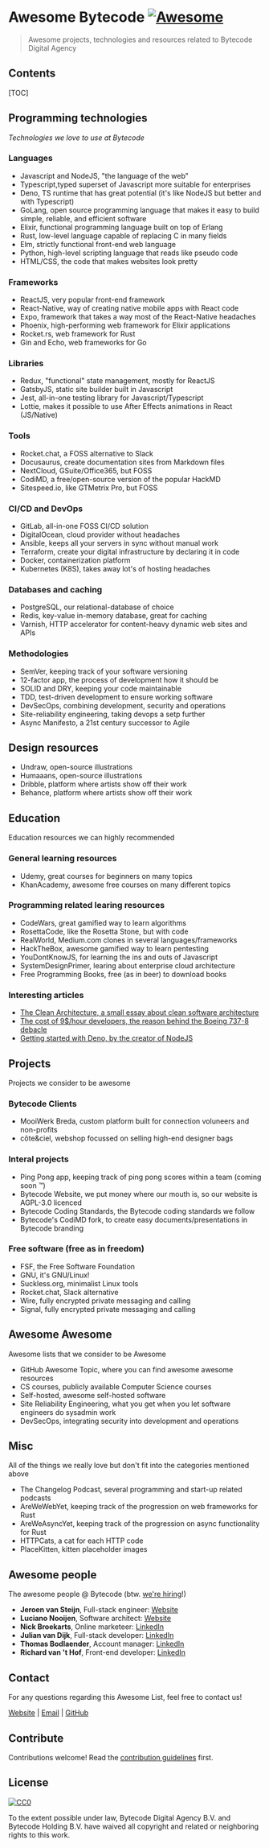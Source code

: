 # Awesome Bytecode [![Awesome](https://awesome.re/badge-flat.svg)](https://awesome.re)

> Awesome projects, technologies and resources related to Bytecode Digital Agency

## Contents

[TOC]

## Programming technologies

_Technologies we love to use at Bytecode_

### Languages

* Javascript and NodeJS, "the language of the web"
* Typescript,typed superset of Javascript more suitable for enterprises
* Deno, TS runtime that has great potential (it's like NodeJS but better and with Typescript)
* GoLang, open source programming language that makes it easy to build simple, reliable, and efficient software
* Elixir, functional programming language built on top of Erlang
* Rust, low-level language capable of replacing C in many fields
* Elm, strictly functional front-end web language
* Python, high-level scripting language that reads like pseudo code
* HTML/CSS, the code that makes websites look pretty

### Frameworks

* ReactJS, very popular front-end framework
* React-Native, way of creating native mobile apps with React code
* Expo, framework that takes a way most of the React-Native headaches
* Phoenix, high-performing web framework for Elixir applications
* Rocket.rs, web framework for Rust
* Gin and Echo, web frameworks for Go

### Libraries

* Redux, "functional" state management, mostly for ReactJS
* GatsbyJS, static site builder built in Javascript
* Jest, all-in-one testing library for Javascript/Typescript
* Lottie, makes it possible to use After Effects animations in React (JS/Native)

### Tools

* Rocket.chat, a FOSS alternative to Slack
* Docusaurus, create documentation sites from Markdown files
* NextCloud, GSuite/Office365, but FOSS
* CodiMD, a free/open-source version of the popular HackMD
* Sitespeed.io, like GTMetrix Pro, but FOSS

### CI/CD and DevOps

* GitLab, all-in-one FOSS CI/CD solution
* DigitalOcean, cloud provider without headaches
* Ansible, keeps all your servers in sync without manual work
* Terraform, create your digital infrastructure by declaring it in code
* Docker, containerization platform
* Kubernetes (K8S), takes away lot's of hosting headaches

### Databases and caching

* PostgreSQL, our relational-database of choice
* Redis, key-value in-memory database, great for caching
* Varnish, HTTP accelerator for content-heavy dynamic web sites and APIs

### Methodologies

* SemVer, keeping track of your software versioning
* 12-factor app, the process of development how it should be
* SOLID and DRY, keeping your code maintainable
* TDD, test-driven development to ensure working software
* DevSecOps, combining development, security and operations
* Site-reliability engineering, taking devops a setp further
* Async Manifesto, a 21st century successor to Agile

## Design resources

* Undraw, open-source illustrations
* Humaaans, open-source illustrations
* Dribble, platform where artists show off their work
* Behance, platform where artists show off their work

## Education

Education resources we can highly recommended

### General learning resources

* Udemy, great courses for beginners on many topics
* KhanAcademy, awesome free courses on many different topics

### Programming related learing resources

* CodeWars, great gamified way to learn algorithms
* RosettaCode, like the Rosetta Stone, but with code
* RealWorld, Medium.com clones in several languages/frameworks
* HackTheBox, awesome gamified way to learn pentesting
* YouDontKnowJS, for learning the ins and outs of Javascript
* SystemDesignPrimer, learing about enterprise cloud architecture
* Free Programming Books, free (as in beer) to download books

### Interesting articles

* [The Clean Architecture, a small essay about clean software architecture](https://blog.cleancoder.com/uncle-bob/2012/08/13/the-clean-architecture.html)
* [The cost of 9$/hour developers, the reason behind the Boeing 737-8 debacle](https://medium.com/javascript-scene/why-cutting-costs-is-expensive-how-9-hour-software-engineers-cost-boeing-billions-b76dbe571957)
* [Getting started with Deno, by the creator of NodeJS](https://dev.to/wuz/getting-started-with-deno-e1m)

## Projects

Projects we consider to be awesome

### Bytecode Clients

* MooiWerk Breda, custom platform built for connection voluneers and non-profits
* côte&ciel, webshop focussed on selling high-end designer bags

### Interal projects

* Ping Pong app, keeping track of ping pong scores within a team (coming soon ™)
* Bytecode Website, we put money where our mouth is, so our website is AGPL-3.0 licenced
* Bytecode Coding Standards, the Bytecode coding standards we follow
* Bytecode's CodiMD fork, to create easy documents/presentations in Bytecode branding

### Free software (free as in freedom)

* FSF, the Free Software Foundation
* GNU, it's GNU/Linux!
* Suckless.org, minimalist Linux tools
* Rocket.chat, Slack alternative
* Wire, fully encrypted private messaging and calling
* Signal, fully encrypted private messaging and calling

## Awesome Awesome

Awesome lists that we consider to be Awesome

* GitHub Awesome Topic, where you can find awesome awesome resources
* CS courses, publicly available Computer Science courses
* Self-hosted, awesome self-hosted software
* Site Reliability Engineering, what you get when you let software engineers do sysadmin work
* DevSecOps, integrating security into development and operations

## Misc

All of the things we really love but don't fit into the categories mentioned above

* The Changelog Podcast, several programming and start-up related podcasts
* AreWeWebYet, keeping track of the progression on web frameworks for Rust
* AreWeAsyncYet, keeping track of the progression on async functionality for Rust
* HTTPCats, a cat for each HTTP code
* PlaceKitten, kitten placeholder images

## Awesome people

The awesome people @ Bytecode (btw. [we're hiring](mailto:info@bytecode.nl)!)

* **Jeroen van Steijn**, Full-stack engineer: [Website](https://jeroenvansteijn.nl/)
* **Luciano Nooijen**, Software architect: [Website](https://lucianonooijen.nl)
* **Nick Broekarts**, Online marketeer: [LinkedIn](#)
* **Julian van Dijk**, Full-stack developer: [LinkedIn](#)
* **Thomas Bodlaender**, Account manager: [LinkedIn](#)
* **Richard van 't Hof**, Front-end developer: [LinkedIn](#)

## Contact

For any questions regarding this Awesome List, feel free to contact us!

[Website](https://bytecode.nl) | [Email](mailto:info@bytecode.nl) | [GitHub](https://github.com/BytecodeAgency)

## Contribute

Contributions welcome! Read the [contribution guidelines](contributing.md) first.

## License

[![CC0](https://mirrors.creativecommons.org/presskit/buttons/88x31/svg/cc-zero.svg)](https://creativecommons.org/publicdomain/zero/1.0)

To the extent possible under law, Bytecode Digital Agency B.V. and Bytecode Holding B.V. have waived all copyright and related or neighboring rights to this work.

